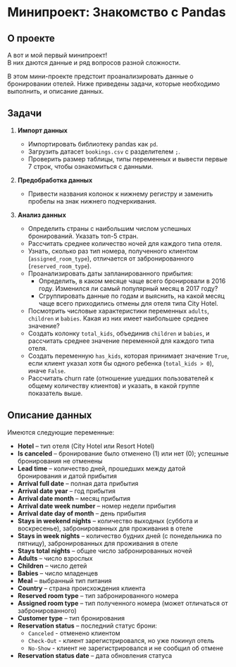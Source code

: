 # Минипроект: Знакомство с Pandas

## О проекте
А вот и мой первый минипроект!  
В них даются данные и ряд вопросов разной сложности.

В этом мини-проекте предстоит проанализировать данные о бронировании отелей. Ниже приведены задачи, которые необходимо выполнить, и описание данных.

## Задачи
1. **Импорт данных**  
   - Импортировать библиотеку pandas как `pd`.
   - Загрузить датасет `bookings.csv` с разделителем `;`.
   - Проверить размер таблицы, типы переменных и вывести первые 7 строк, чтобы ознакомиться с данными.
   
2. **Предобработка данных**  
   - Привести названия колонок к нижнему регистру и заменить пробелы на знак нижнего подчеркивания.

3. **Анализ данных**  
   - Определить страны с наибольшим числом успешных бронирований. Указать топ-5 стран.
   - Рассчитать среднее количество ночей для каждого типа отеля.
   - Узнать, сколько раз тип номера, полученного клиентом (`assigned_room_type`), отличается от забронированного (`reserved_room_type`).
   - Проанализировать даты запланированного прибытия:
     - Определить, в каком месяце чаще всего бронировали в 2016 году. Изменился ли самый популярный месяц в 2017 году?
     - Сгруппировать данные по годам и выяснить, на какой месяц чаще всего приходились отмены для отеля типа City Hotel.
   - Посмотрить числовые характеристики переменных `adults`, `children` и `babies`. Какая из них имеет наибольшее среднее значение?
   - Создать колонку `total_kids`, объединив `children` и `babies`, и рассчитать среднее значение переменной для каждого типа отеля.
   - Создать переменную `has_kids`, которая принимает значение `True`, если клиент указал хотя бы одного ребенка (`total_kids > 0`), иначе `False`.
   - Рассчитать churn rate (отношение ушедших пользователей к общему количеству клиентов) и указать, в какой группе показатель выше.

## Описание данных
Имеются следующие переменные:

- **Hotel** – тип отеля (City Hotel или Resort Hotel)  
- **Is canceled** – бронирование было отменено (1) или нет (0); успешные бронирования не отменены  
- **Lead time** – количество дней, прошедших между датой бронирования и датой прибытия  
- **Arrival full date** – полная дата прибытия  
- **Arrival date year** – год прибытия  
- **Arrival date month** – месяц прибытия  
- **Arrival date week number** – номер недели прибытия  
- **Arrival date day of month** – день прибытия  
- **Stays in weekend nights** – количество выходных (суббота и воскресенье), забронированных для проживания в отеле  
- **Stays in week nights** – количество будних дней (с понедельника по пятницу), забронированных для проживания в отеле  
- **Stays total nights** – общее число забронированных ночей  
- **Adults** – число взрослых  
- **Children** – число детей  
- **Babies** – число младенцев  
- **Meal** – выбранный тип питания  
- **Country** – страна происхождения клиента  
- **Reserved room type** – тип забронированного номера  
- **Assigned room type** – тип полученного номера (может отличаться от забронированного)  
- **Customer type** – тип бронирования  
- **Reservation status** – последний статус брони:
  - `Canceled` - отменено клиентом
  - `Check-Out` - клиент зарегистрировался, но уже покинул отель
  - `No-Show` - клиент не зарегистрировался и не сообщил об отмене  
- **Reservation status date** – дата обновления статуса
